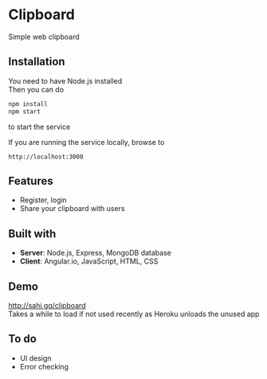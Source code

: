 ﻿# Clipboard
Simple web clipboard

## Installation
You need to have Node.js installed  
Then you can do  
```bash
npm install
npm start
```
to start the service  

If you are running the service locally, browse to  
```
http://localhost:3000
```

## Features
* Register, login
* Share your clipboard with users

## Built with
* **Server**: Node.js, Express, MongoDB database
* **Client**: Angular.io, JavaScript, HTML, CSS

## Demo
http://sahi.gq/clipboard  
Takes a while to load if not used recently as Heroku unloads the unused app

## To do
* UI design
* Error checking

